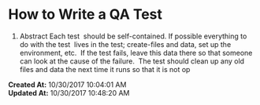 # How to Write a QA Test

1. Abstract Each test  should be self-contained. If possible everything to do with the test  lives in the test; create-files and data, set up the environment, etc.  If the test fails, leave this data there so that someone can look at the cause of the failure.  The test should clean up any old files and data the next time it runs so that it is not op  

**Created At:** 10/30/2017 10:04:01 AM  
**Updated At:** 10/30/2017 10:48:20 AM  

